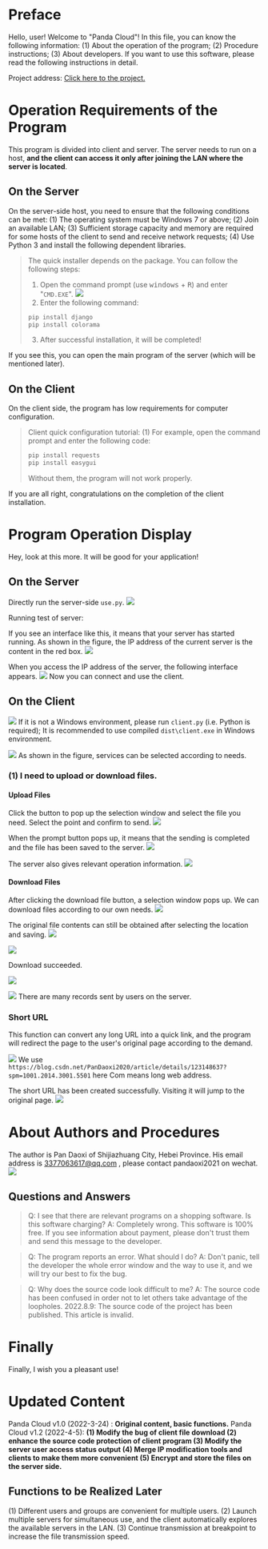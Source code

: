 # Preface
Hello, user! Welcome to "Panda Cloud"! In this file, you can know the following information:
(1) About the operation of the program;
(2) Procedure instructions;
(3) About developers.
If you want to use this software, please read the following instructions in detail.

Project address: [Click here to the project.](https://github.com/PanDaoxi/panda-cloud)

# Operation Requirements of the Program
This program is divided into client and server. The server needs to run on a host, **and the client can access it only after joining the LAN where the server is located**.

## On the Server
On the server-side host, you need to ensure that the following conditions can be met:
(1) The operating system must be Windows 7 or above;
(2) Join an available LAN;
(3) Sufficient storage capacity and memory are required for some hosts of the client to send and receive network requests;
(4) Use Python 3 and install the following dependent libraries.
> The quick installer depends on the package. You can follow the following steps:
> 1. Open the command prompt (use <kbd>windows</kbd> + <kbd>R</kbd>) and enter "`CMD.EXE`".
> ![](https://img-blog.csdnimg.cn/5ad508ba2968412b80c2d0e2b488cf47.png)
> 2. Enter the following command:
> ```powershell
> pip install django
> pip install colorama
> ```
> 3. After successful installation, it will be completed!

If you see this, you can open the main program of the server (which will be mentioned later).

## On the Client
On the client side, the program has low requirements for computer configuration.

> Client quick configuration tutorial:
(1) For example, open the command prompt and enter the following code:
> ```powershell
> pip install requests
> pip install easygui
> ```
> 
> Without them, the program will not work properly.

If you are all right, congratulations on the completion of the client installation.

# Program Operation Display
Hey, look at this more. It will be good for your application!

## On the Server
Directly run the server-side `use.py`.
![](https://img-blog.csdnimg.cn/d6452dc01b404bf7977452966f8e00be.png)

Running test of server:

If you see an interface like this, it means that your server has started running. As shown in the figure, the IP address of the current server is the content in the red box.
![](https://img-blog.csdnimg.cn/eeffbdae1c5f46bf933c1704e56ce50d.png)

When you access the IP address of the server, the following interface appears.
![](https://img-blog.csdnimg.cn/e7faa0f1969542ad8f69ca77dcb724d8.png)
Now you can connect and use the client.

## On the Client
![](https://img-blog.csdnimg.cn/ee7e6f34953640ce9b2f3368b9e9fcaf.png)
If it is not a Windows environment, please run `client.py` (i.e. Python is required); It is recommended to use compiled `dist\client.exe` in Windows environment.

![](https://img-blog.csdnimg.cn/b1f11096cba948a486fbba676ec94e18.png)
As shown in the figure, services can be selected according to needs.

### (1) I need to upload or download files.
#### Upload Files
Click the button to pop up the selection window and select the file you need. Select the point and confirm to send.
![](https://img-blog.csdnimg.cn/f005338a58484c4bb60818ee3a2e08fa.png)

When the prompt button pops up, it means that the sending is completed and the file has been saved to the server.
![](https://img-blog.csdnimg.cn/cf84315e8d6a4a289875841385cec8f8.png)

The server also gives relevant operation information.
![](https://img-blog.csdnimg.cn/b5c6ddc2dca745f289c505836c4a2b90.png)

#### Download Files
After clicking the download file button, a selection window pops up. We can download files according to our own needs.
![](https://img-blog.csdnimg.cn/2e01802bbfc44c2495be366aa8735805.png)

The original file contents can still be obtained after selecting the location and saving.
![](https://img-blog.csdnimg.cn/9db8e96a80304586911a3e335ae96ce9.png)

![](https://img-blog.csdnimg.cn/433752a2404f47598735f76f5d53bd07.png)

Download succeeded.

![](https://img-blog.csdnimg.cn/b96b3c2a6fea45679fa0c39a3480a1aa.png)

![](https://img-blog.csdnimg.cn/90fac8c939c440e6870b68f9d2cef150.png)
There are many records sent by users on the server.

### Short URL
This function can convert any long URL into a quick link, and the program will redirect the page to the user's original page according to the demand.

![](https://img-blog.csdnimg.cn/a0a96260c02d4fb9a27df7874d156511.png)
We use `https://blog.csdn.net/PanDaoxi2020/article/details/123148637?spm=1001.2014.3001.5501` here Com means long web address.

The short URL has been created successfully. Visiting it will jump to the original page.
![](https://img-blog.csdnimg.cn/b99775a7181e47e1a1df58412d376f0f.png)

# About Authors and Procedures
The author is Pan Daoxi of Shijiazhuang City, Hebei Province. His email address is 3377063617@qq.com , please contact pandaoxi2021 on wechat.
![](https://img-blog.csdnimg.cn/e2a62d6164994d22a304267561209d28.png)

## Questions and Answers
> Q: I see that there are relevant programs on a shopping software. Is this software charging?
> A: Completely wrong. This software is 100% free. If you see information about payment, please don't trust them and send this message to the developer.


> Q: The program reports an error. What should I do?
> A: Don't panic, tell the developer the whole error window and the way to use it, and we will try our best to fix the bug.

> Q: Why does the source code look difficult to me?
> A: The source code has been confused in order not to let others take advantage of the loopholes.
> 2022.8.9: The source code of the project has been published. This article is invalid.

# Finally
Finally, I wish you a pleasant use!

# Updated Content
Panda Cloud v1.0 (2022-3-24) : **Original content, basic functions.**
Panda Cloud v1.2 (2022-4-5): **(1) Modify the bug of client file download (2) enhance the source code protection of client program (3) Modify the server user access status output (4) Merge IP modification tools and clients to make them more convenient (5) Encrypt and store the files on the server side.**

## Functions to be Realized Later
(1) Different users and groups are convenient for multiple users.
(2) Launch multiple servers for simultaneous use, and the client automatically explores the available servers in the LAN.
(3) Continue transmission at breakpoint to increase the file transmission speed.
